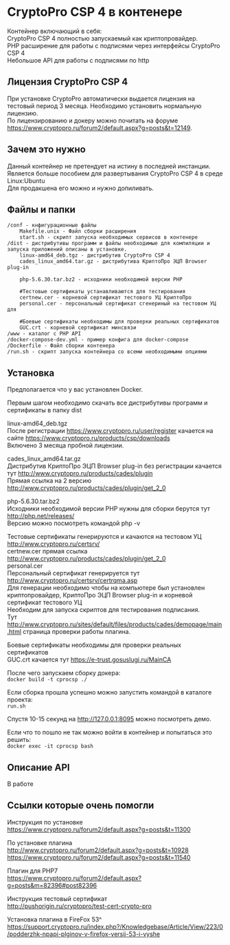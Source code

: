 CryptoPro CSP 4 в контенере
===========================
Контейнер включающий в себя:  
CryptoPro CSP 4 полностью запускаемый как криптопровайдер.  
PHP расширение для работы с подписями через интерфейсы CryptoPro CSP 4  
Небольшое API для работы с подписями по http
 
Лицензия CryptoPro CSP 4
------------------------
При установке CryptoPro автоматически выдается лицензия на тестовый период 3 месяца.
Необходимо установить нормальную лицензию.  
По лицензированию и докеру можно почитать на форуме https://www.cryptopro.ru/forum2/default.aspx?g=posts&t=12149.

Зачем это нужно
---------------
Данный контейнер не претендует на истину в последней инстанции.   
Является больше пособием для развертывания CryptoPro CSP 4 в среде Linux:Ubuntu  
Для продакшена его можно и нужно допиливать.  

Файлы и папки
-------------
    /conf - кнфигурационные файлы 
        Makefile.unix - Файл сборки расширения
        start.sh - скрипт запуска необходимых сервисов в контенере
    /dist - дистрибутивы программ и файлы необходимые для компиляции и запуска приложений описаны в установке.
        linux-amd64_deb.tgz - дистрибутив CryptoPro CSP 4
        cades_linux_amd64.tar.gz - дистрибутива КриптоПро ЭЦП Browser plug-in
        
        php-5.6.30.tar.bz2 - исходники необходимой версии PHP
        
        #Тестовые сертификаты устанавливаются для тестирования
        certnew.cer - корневой сертификат тестового УЦ КриптоПро 
        personal.cer - персональный сертификат сгенериный на тестовом УЦ для
        
        #Боевые сертификаты необходимы для проверки реальных сертификатов 
        GUC.crt - корневой сертификат минсвязи
    /www - каталог с PHP API
    /docker-compose-dev.yml - пример конфига для docker-compose 
    /Dockerfile - Файл сборки контенера
    /run.sh - скрипт запуска контейнера со всеми необходимыми опциями
    
Установка
---------
Предполагается что у вас установлен Docker.

Первым шагом необходимо скачать все дистрибутивы программ и сертификаты в папку dist 

linux-amd64_deb.tgz  
После регистрации https://www.cryptopro.ru/user/register качается на сайте https://www.cryptopro.ru/products/csp/downloads  
Включено 3 месяца пробной лицензии.  
        
cades_linux_amd64.tar.gz  
Дистрибутив КриптоПро ЭЦП Browser plug-in без регистрации качается тут http://www.cryptopro.ru/products/cades/plugin  
Прямая ссылка на 2 версию http://www.cryptopro.ru/products/cades/plugin/get_2_0  

php-5.6.30.tar.bz2  
Исходники необходимой версии PHP нужны для сборки берутся тут http://php.net/releases/  
Версию можно посмотреть командой php -v  

Тестовые сертификаты генерируются и качаются на тестовом УЦ http://www.cryptopro.ru/certsrv/  
certnew.cer прямая ссылка http://www.cryptopro.ru/products/cades/plugin/get_2_0  
personal.cer  
Персональный сертификат генерируется тут http://www.cryptopro.ru/certsrv/certrqma.asp  
Для генерации необходимо чтобы на компьютере был установлен криптопровайдер, КриптоПро ЭЦП Browser plug-in и корневой сертификат тестового УЦ  
Необходим для запуска скриптов для тестирования подписания.  
Тут http://www.cryptopro.ru/sites/default/files/products/cades/demopage/main.html страница проверки работы плагина.  

Боевые сертификаты необходимы для проверки реальных сертификатов   
GUC.crt качается тут https://e-trust.gosuslugi.ru/MainCA  

После чего запускаем сборку докера:  
```docker build -t cprocsp ./```
  
Если сборка прошла успешно можно запустить командой в каталоге проекта:  
```run.sh```   
  
Спустя 10-15 секунд на http://127.0.0.1:8095 можно посмотреть демо.  

Если что то пошло не так можно войти в контейнер и попытаться это решить:  
```docker exec -it cprocsp bash```

Описание API
-----------
В работе

Ссылки которые очень помогли
----------------------------
Инструкция по установке  
https://www.cryptopro.ru/forum2/default.aspx?g=posts&t=11300  

По установке плагина  
http://www.cryptopro.ru/forum2/default.aspx?g=posts&t=10928  
https://www.cryptopro.ru/forum2/default.aspx?g=posts&t=11540

Плагин для PHP7  
https://www.cryptopro.ru/forum2/default.aspx?g=posts&m=82396#post82396  

Инструкция тестовый сертификат  
http://pushorigin.ru/cryptopro/test-cert-crypto-pro  

Установка плагина в FireFox 53^  
https://support.cryptopro.ru/index.php?/Knowledgebase/Article/View/223/0/podderzhk-npapi-plginov-v-firefox-versii-53-i-vyshe  